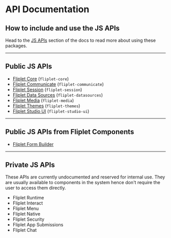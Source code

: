# API Documentation

## How to include and use the JS APIs

Head to the [JS APIs](JS-APIs.md) section of the docs to read more about using these packages.

---

## Public JS APIs

- [Fliplet Core](API/fliplet-core.md) (`fliplet-core`)
- [Fliplet Communicate](API/fliplet-communicate.md) (`fliplet-communicate`)
- [Fliplet Session](API/fliplet-session.md) (`fliplet-session`)
- [Fliplet Data Sources](API/fliplet-datasources.md) (`fliplet-datasources`)
- [Fliplet Media](API/fliplet-media.md) (`fliplet-media`)
- [Fliplet Themes](API/fliplet-themes.md) (`fliplet-themes`)
- [Fliplet Studio UI](UI-guidelines-interface.md) (`fliplet-studio-ui`)

---

## Public JS APIs from Fliplet Components

- [Fliplet Form Builder](API/components/form-builder.md)

---

## Private JS APIs

These APIs are currently undocumented and reserved for internal use. They are usually available to components in the system hence don't require the user to access them directly.

- Fliplet Runtime
- Fliplet Interact
- Fliplet Menu
- Fliplet Native
- Fliplet Security
- Fliplet App Submissions
- Fliplet Chat